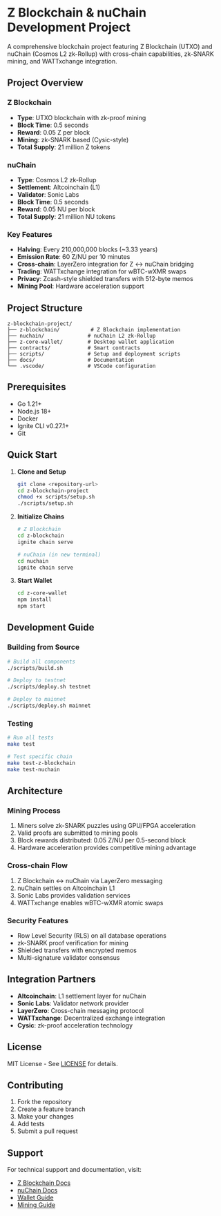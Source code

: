 # Z Blockchain & nuChain Development Project

A comprehensive blockchain project featuring Z Blockchain (UTXO) and nuChain (Cosmos L2 zk-Rollup) with cross-chain capabilities, zk-SNARK mining, and WATTxchange integration.

## Project Overview

### Z Blockchain
- **Type**: UTXO blockchain with zk-proof mining
- **Block Time**: 0.5 seconds
- **Reward**: 0.05 Z per block
- **Mining**: zk-SNARK based (Cysic-style)
- **Total Supply**: 21 million Z tokens

### nuChain
- **Type**: Cosmos L2 zk-Rollup
- **Settlement**: Altcoinchain (L1)
- **Validator**: Sonic Labs
- **Block Time**: 0.5 seconds
- **Reward**: 0.05 NU per block
- **Total Supply**: 21 million NU tokens

### Key Features
- **Halving**: Every 210,000,000 blocks (~3.33 years)
- **Emission Rate**: 60 Z/NU per 10 minutes
- **Cross-chain**: LayerZero integration for Z ↔ nuChain bridging
- **Trading**: WATTxchange integration for wBTC-wXMR swaps
- **Privacy**: Zcash-style shielded transfers with 512-byte memos
- **Mining Pool**: Hardware acceleration support

## Project Structure

```
z-blockchain-project/
├── z-blockchain/          # Z Blockchain implementation
├── nuchain/              # nuChain L2 zk-Rollup
├── z-core-wallet/        # Desktop wallet application
├── contracts/            # Smart contracts
├── scripts/              # Setup and deployment scripts
├── docs/                 # Documentation
└── .vscode/              # VSCode configuration
```

## Prerequisites

- Go 1.21+
- Node.js 18+
- Docker
- Ignite CLI v0.27.1+
- Git

## Quick Start

1. **Clone and Setup**
   ```bash
   git clone <repository-url>
   cd z-blockchain-project
   chmod +x scripts/setup.sh
   ./scripts/setup.sh
   ```

2. **Initialize Chains**
   ```bash
   # Z Blockchain
   cd z-blockchain
   ignite chain serve

   # nuChain (in new terminal)
   cd nuchain
   ignite chain serve
   ```

3. **Start Wallet**
   ```bash
   cd z-core-wallet
   npm install
   npm start
   ```

## Development Guide

### Building from Source
```bash
# Build all components
./scripts/build.sh

# Deploy to testnet
./scripts/deploy.sh testnet

# Deploy to mainnet
./scripts/deploy.sh mainnet
```

### Testing
```bash
# Run all tests
make test

# Test specific chain
make test-z-blockchain
make test-nuchain
```

## Architecture

### Mining Process
1. Miners solve zk-SNARK puzzles using GPU/FPGA acceleration
2. Valid proofs are submitted to mining pools
3. Block rewards distributed: 0.05 Z/NU per 0.5-second block
4. Hardware acceleration provides competitive mining advantage

### Cross-chain Flow
1. Z Blockchain ↔ nuChain via LayerZero messaging
2. nuChain settles on Altcoinchain L1
3. Sonic Labs provides validation services
4. WATTxchange enables wBTC-wXMR atomic swaps

### Security Features
- Row Level Security (RLS) on all database operations
- zk-SNARK proof verification for mining
- Shielded transfers with encrypted memos
- Multi-signature validator consensus

## Integration Partners

- **Altcoinchain**: L1 settlement layer for nuChain
- **Sonic Labs**: Validator network provider
- **LayerZero**: Cross-chain messaging protocol
- **WATTxchange**: Decentralized exchange integration
- **Cysic**: zk-proof acceleration technology

## License

MIT License - See [LICENSE](LICENSE) for details.

## Contributing

1. Fork the repository
2. Create a feature branch
3. Make your changes
4. Add tests
5. Submit a pull request

## Support

For technical support and documentation, visit:
- [Z Blockchain Docs](./docs/z-blockchain.md)
- [nuChain Docs](./docs/nuchain.md)
- [Wallet Guide](./docs/wallet.md)
- [Mining Guide](./docs/mining.md)